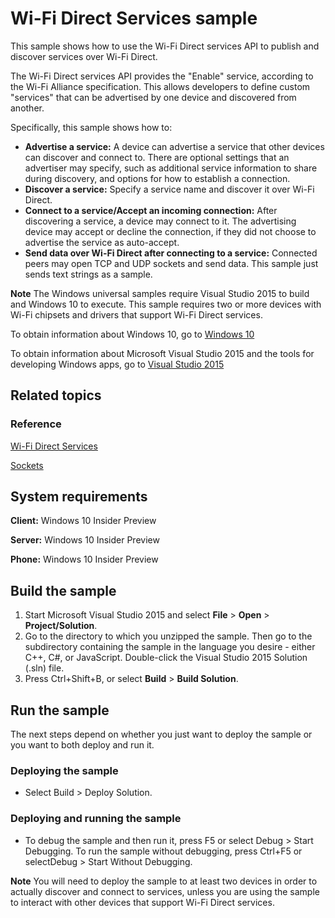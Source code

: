 # Wi-Fi Direct Services sample

This sample shows how to use the Wi-Fi Direct services API to publish and discover services over Wi-Fi Direct.

The Wi-Fi Direct services API provides the "Enable" service, according to the Wi-Fi Alliance specification. This allows developers to define custom "services" that can be advertised by one device and discovered from another.

Specifically, this sample shows how to:

- **Advertise a service:** A device can advertise a service that other devices can discover and connect to. There are optional settings that an advertiser may specify, such as additional service information to share during discovery, and options for how to establish a connection.
- **Discover a service:** Specify a service name and discover it over Wi-Fi Direct.
- **Connect to a service/Accept an incoming connection:** After discovering a service, a device may connect to it. The advertising device may accept or decline the connection, if they did not choose to advertise the service as auto-accept.
- **Send data over Wi-Fi Direct after connecting to a service:** Connected peers may open TCP and UDP sockets and send data. This sample just sends text strings as a sample.

**Note** The Windows universal samples require Visual Studio 2015 to build and Windows 10 to execute. This sample requires two or more devices with Wi-Fi chipsets and drivers that support Wi-Fi Direct services.
 
To obtain information about Windows 10, go to [Windows 10](http://go.microsoft.com/fwlink/?LinkID=532421)

To obtain information about Microsoft Visual Studio 2015 and the tools for developing Windows apps, go to [Visual Studio 2015](http://go.microsoft.com/fwlink/?LinkID=532422)

## Related topics

### Reference

<!-- Add links to related API -->

[Wi-Fi Direct Services](https://msdn.microsoft.com/en-us/library/windows/apps/windows.devices.wifidirect.services.aspx)

[Sockets](https://msdn.microsoft.com/en-us/library/windows/apps/windows.networking.sockets.aspx)

## System requirements

**Client:** Windows 10 Insider Preview

**Server:** Windows 10 Insider Preview

**Phone:**  Windows 10 Insider Preview

## Build the sample

1. Start Microsoft Visual Studio 2015 and select **File** \> **Open** \> **Project/Solution**.
2. Go to the directory to which you unzipped the sample. Then go to the subdirectory containing the sample in the language you desire - either C++, C#, or JavaScript. Double-click the Visual Studio 2015 Solution (.sln) file. 
3. Press Ctrl+Shift+B, or select **Build** \> **Build Solution**. 

## Run the sample

The next steps depend on whether you just want to deploy the sample or you want to both deploy and run it.

### Deploying the sample

- Select Build > Deploy Solution. 

### Deploying and running the sample

- To debug the sample and then run it, press F5 or select Debug >  Start Debugging. To run the sample without debugging, press Ctrl+F5 or selectDebug > Start Without Debugging. 

**Note** You will need to deploy the sample to at least two devices in order to actually discover and connect to services, unless you are using the sample to interact with other devices that support Wi-Fi Direct services.
